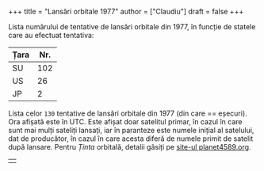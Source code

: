 +++
title = "Lansări orbitale 1977"
author = ["Claudiu"]
draft = false
+++

Lista numărului de tentative de lansări orbitale din 1977, în funcție de statele care au efectuat tentativa:

| Țara | Nr. |
|------|-----|
| SU   | 102 |
| US   | 26  |
| JP   | 2   |

Lista celor `130` tentative de lansări orbitale din 1977 (din care == eșecuri). Ora afișată este în UTC. Este afișat doar satelitul primar, în cazul în care sunt mai mulți sateliți lansați, iar în paranteze este numele inițial al satelului, dat de producător, în cazul în care acesta diferă de numele primit de satelit după lansare. Pentru _Ținta_ orbitală, detalii găsiți pe [site-ul planet4589.org](https://planet4589.org/space/log/orbcat.html).

|  |
|--|
|  |